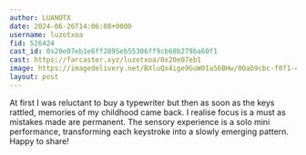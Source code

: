 ```yaml
---
author: LUANOTX
date: 2024-06-26T14:06:08+0000
username: luzotxoa
fid: 526424
cast_id: 0x20e07eb1e6ff2895eb55306ff9cb68b279ba60f1
cast: https://farcaster.xyz/luzotxoa/0x20e07eb1
image: https://imagedelivery.net/BXluQx4ige9GuW0Ia56BHw/00ab9cbc-f0f1-4feb-abcf-62f5eeecfb00/original
layout: post
---
```


At first I was reluctant to buy a typewriter but then as soon as the keys rattled, memories of my childhood came back. I realise focus is a must as mistakes made are permanent. The sensory experience is a solo mini performance, transforming each keystroke into a slowly emerging pattern.
Happy to share!

<img src='https://imagedelivery.net/BXluQx4ige9GuW0Ia56BHw/00ab9cbc-f0f1-4feb-abcf-62f5eeecfb00/original' alt='' referrerpolicy='no-referrer'/>
